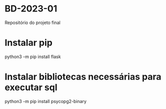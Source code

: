 # BD-2023-01
Repositório do projeto final

# Instalar pip
python3 -m pip install flask

# Instalar bibliotecas necessárias para executar sql
python3 -m pip install psycopg2-binary

